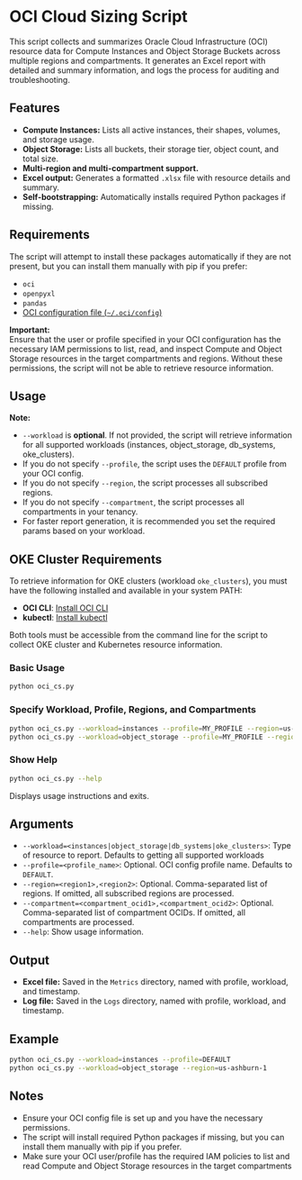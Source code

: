 # OCI Cloud Sizing Script

This script collects and summarizes Oracle Cloud Infrastructure (OCI) resource data for Compute Instances and Object Storage Buckets across multiple regions and compartments. It generates an Excel report with detailed and summary information, and logs the process for auditing and troubleshooting.

## Features

- **Compute Instances:** Lists all active instances, their shapes, volumes, and storage usage.
- **Object Storage:** Lists all buckets, their storage tier, object count, and total size.
- **Multi-region and multi-compartment support.**
- **Excel output:** Generates a formatted `.xlsx` file with resource details and summary.
- **Self-bootstrapping:** Automatically installs required Python packages if missing.

## Requirements

The script will attempt to install these packages automatically if they are not present, but you can install them manually with pip if you prefer:
- `oci`
- `openpyxl`
- `pandas`
- [OCI configuration file (`~/.oci/config`)](https://docs.oracle.com/en-us/iaas/Content/API/Concepts/sdkconfig.htm)

**Important:**  
Ensure that the user or profile specified in your OCI configuration has the necessary IAM permissions to list, read, and inspect Compute and Object Storage resources in the target compartments and regions. Without these permissions, the script will not be able to retrieve resource information.

## Usage


**Note:**
- `--workload` is **optional**. If not provided, the script will retrieve information for all supported workloads (instances, object_storage, db_systems, oke_clusters).
- If you do not specify `--profile`, the script uses the `DEFAULT` profile from your OCI config.
- If you do not specify `--region`, the script processes all subscribed regions.
- If you do not specify `--compartment`, the script processes all compartments in your tenancy.
- For faster report generation, it is recommended you set the required params based on your workload.
## OKE Cluster Requirements

To retrieve information for OKE clusters (workload `oke_clusters`), you must have the following installed and available in your system PATH:

- **OCI CLI**: [Install OCI CLI](https://docs.oracle.com/en-us/iaas/Content/API/SDKDocs/cliinstall.htm)
- **kubectl**: [Install kubectl](https://kubernetes.io/docs/tasks/tools/)

Both tools must be accessible from the command line for the script to collect OKE cluster and Kubernetes resource information.

### Basic Usage

```sh
python oci_cs.py
```

### Specify Workload, Profile, Regions, and Compartments

```sh
python oci_cs.py --workload=instances --profile=MY_PROFILE --region=us-ashburn-1,us-phoenix-1 --compartment=ocid1.compartment.oc1..xxxx,ocid1.compartment.oc1..yyyy
python oci_cs.py --workload=object_storage --profile=MY_PROFILE --region=us-ashburn-1 --compartment=ocid1.compartment.oc1..xxxx
```

### Show Help

```sh
python oci_cs.py --help
```
Displays usage instructions and exits.

## Arguments

- `--workload=<instances|object_storage|db_systems|oke_clusters>`: Type of resource to report. Defaults to getting all supported workloads
- `--profile=<profile_name>`: Optional. OCI config profile name. Defaults to `DEFAULT`.
- `--region=<region1>,<region2>`: Optional. Comma-separated list of regions. If omitted, all subscribed regions are processed.
- `--compartment=<compartment_ocid1>,<compartment_ocid2>`: Optional. Comma-separated list of compartment OCIDs. If omitted, all compartments are processed.
- `--help`: Show usage information.

## Output

- **Excel file:** Saved in the `Metrics` directory, named with profile, workload, and timestamp.
- **Log file:** Saved in the `Logs` directory, named with profile, workload, and timestamp.

## Example

```sh
python oci_cs.py --workload=instances --profile=DEFAULT
python oci_cs.py --workload=object_storage --region=us-ashburn-1
```

## Notes

- Ensure your OCI config file is set up and you have the necessary permissions.
- The script will install required Python packages if missing, but you can install them manually with pip if you prefer.
- Make sure your OCI user/profile has the required IAM policies to list and read Compute and Object Storage resources in the target compartments